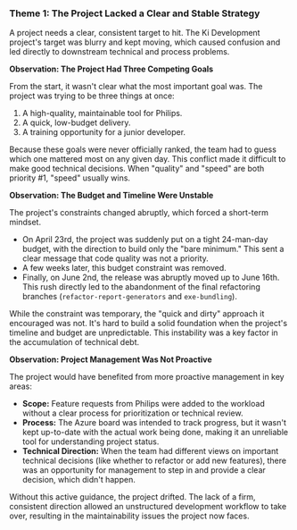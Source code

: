 ### **Theme 1: The Project Lacked a Clear and Stable Strategy**

A project needs a clear, consistent target to hit. The Ki Development project's target was blurry and kept moving, which caused confusion and led directly to downstream technical and process problems.

**Observation: The Project Had Three Competing Goals**

From the start, it wasn't clear what the most important goal was. The project was trying to be three things at once:
1.  A high-quality, maintainable tool for Philips.
2.  A quick, low-budget delivery.
3.  A training opportunity for a junior developer.

Because these goals were never officially ranked, the team had to guess which one mattered most on any given day. This conflict made it difficult to make good technical decisions. When "quality" and "speed" are both priority #1, "speed" usually wins.

**Observation: The Budget and Timeline Were Unstable**

The project's constraints changed abruptly, which forced a short-term mindset.
*   On April 23rd, the project was suddenly put on a tight 24-man-day budget, with the direction to build only the "bare minimum." This sent a clear message that code quality was not a priority.
*   A few weeks later, this budget constraint was removed.
*   Finally, on June 2nd, the release was abruptly moved up to June 16th. This rush directly led to the abandonment of the final refactoring branches (`refactor-report-generators` and `exe-bundling`).

While the constraint was temporary, the "quick and dirty" approach it encouraged was not. It's hard to build a solid foundation when the project's timeline and budget are unpredictable. This instability was a key factor in the accumulation of technical debt.

**Observation: Project Management Was Not Proactive**

The project would have benefited from more proactive management in key areas:
*   **Scope:** Feature requests from Philips were added to the workload without a clear process for prioritization or technical review.
*   **Process:** The Azure board was intended to track progress, but it wasn't kept up-to-date with the actual work being done, making it an unreliable tool for understanding project status.
*   **Technical Direction:** When the team had different views on important technical decisions (like whether to refactor or add new features), there was an opportunity for management to step in and provide a clear decision, which didn't happen.

Without this active guidance, the project drifted. The lack of a firm, consistent direction allowed an unstructured development workflow to take over, resulting in the maintainability issues the project now faces.